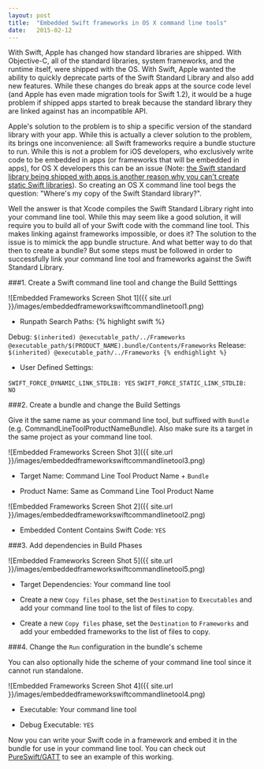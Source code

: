 ```yaml
---
layout: post
title:  "Embedded Swift frameworks in OS X command line tools"
date:   2015-02-12
---
```


With Swift, Apple has changed how standard libraries are shipped. With Objective-C, all of the standard libraries, system frameworks, and the runtime itself, were shipped with the OS. With Swift, Apple wanted the ability to quickly deprecate parts of the Swift Standard Library and also add new features. While these changes do break apps at the source code level (and Apple has even made migration tools for Swift 1.2), it would be a huge problem if shipped apps started to break because the standard library they are linked against has an incompatible API.

Apple's solution to the problem is to ship a specific version of the standard library with your app. While this is actually a clever solution to the problem, its brings one inconvenience: all Swift frameworks require a bundle stucture to run. While this is not a problem for iOS developers, who exclusively write code to be embedded in apps (or frameworks that will be embedded in apps), for OS X developers this can be an issue (Note: [the Swift standard library being shipped with apps is another reason why you can't create static Swift libraries](https://github.com/ksm/SwiftInFlux#static-libraries)). So creating an OS X command line tool begs the question: "Where's my copy of the Swift Standard library?".

Well the answer is that Xcode compiles the Swift Standard Library right into your command line tool. While this may seem like a good solution, it will require you to build all of your Swift code with the command line tool. This makes linking against frameworks impossible, or does it? The solution to the issue is to mimick the app bundle structure. And what better way to do that then to create a bundle? But some steps must be followed in order to successfully link your command line tool and frameworks against the Swift Standard Library.

###1. Create a Swift command line tool and change the Build Setttings

![Embedded Frameworks Screen Shot 1]({{ site.url }}/images/embeddedframeworkswiftcommandlinetool1.png)

- Runpath Search Paths: 
{% highlight swift %}

Debug: `$(inherited) @executable_path/../Frameworks @executable_path/$(PRODUCT_NAME).bundle/Contents/Frameworks`
Release: `$(inherited) @executable_path/../Frameworks
{% endhighlight %}`

- User Defined Settings:

`SWIFT_FORCE_DYNAMIC_LINK_STDLIB: YES`
`SWIFT_FORCE_STATIC_LINK_STDLIB: NO`

###2. Create a bundle and change the Build Settings

Give it the same name as your command line tool, but suffixed with ```Bundle``` (e.g. CommandLineToolProductNameBundle). Also make sure its a target in the same project as your command line tool.

![Embedded Frameworks Screen Shot 3]({{ site.url }}/images/embeddedframeworkswiftcommandlinetool3.png)

- Target Name: Command Line Tool Product Name + ```Bundle```

- Product Name: Same as Command Line Tool Product Name

![Embedded Frameworks Screen Shot 2]({{ site.url }}/images/embeddedframeworkswiftcommandlinetool2.png)

- Embedded Content Contains Swift Code: ```YES```

###3. Add dependencies in Build Phases

![Embedded Frameworks Screen Shot 5]({{ site.url }}/images/embeddedframeworkswiftcommandlinetool5.png)

- Target Dependencies: Your command line tool

- Create a new ```Copy files``` phase, set the ```Destination``` to ```Executables``` and add your command line tool to the list of files to copy.

- Create a new ```Copy files``` phase, set the ```Destination``` to ```Frameworks``` and add your embedded frameworks to the list of files to copy.

###4. Change the ```Run``` configuration in the bundle's scheme

You can also optionally hide the scheme of your command line tool since it cannot run standalone.

![Embedded Frameworks Screen Shot 4]({{ site.url }}/images/embeddedframeworkswiftcommandlinetool4.png)

- Executable: Your command line tool

- Debug Executable: ```YES```

Now you can write your Swift code in a framework and embed it in the bundle for use in your command line tool. You can check out [PureSwift/GATT](https://github.com/PureSwift/GATT) to see an example of this working.
